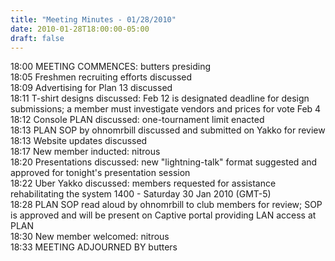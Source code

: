 ```yaml
---
title: "Meeting Minutes - 01/28/2010"
date: 2010-01-28T18:00:00-05:00
draft: false
---
```


18:00	MEETING COMMENCES: butters presiding<br />
18:05	Freshmen recruiting efforts discussed<br />
18:09	Advertising for Plan 13 discussed<br />
18:11	T-shirt designs discussed: Feb 12 is designated deadline for design submissions; a member must investigate vendors and prices for vote Feb 4<br />
18:12	Console PLAN discussed: one-tournament limit enacted<br />
18:13	PLAN SOP  by ohnomrbill discussed and submitted on Yakko for review<br />
18:13	Website updates discussed<br />
18:17	New member inducted: nitrous<br />
18:20	Presentations discussed: new "lightning-talk" format suggested and approved for tonight's presentation session<br />
18:22	Uber Yakko discussed: members requested for assistance rehabilitating the system 1400 - Saturday 30 Jan 2010 (GMT-5)<br />
18:28	PLAN SOP read aloud by ohnomrbill to club members for review; SOP is approved and will be present on Captive portal providing LAN access at PLAN<br />
18:30	New member welcomed: nitrous<br />
18:33	MEETING ADJOURNED BY butters